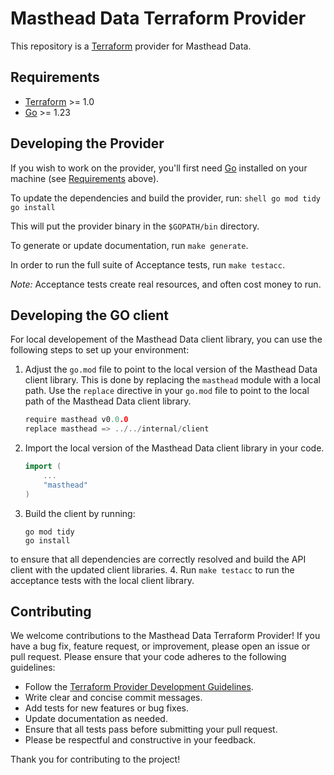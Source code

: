 # Masthead Data Terraform Provider

This repository is a [Terraform](https://www.terraform.io) provider for Masthead Data.

## Requirements

- [Terraform](https://developer.hashicorp.com/terraform/downloads) >= 1.0
- [Go](https://golang.org/doc/install) >= 1.23

## Developing the Provider

If you wish to work on the provider, you'll first need [Go](http://www.golang.org) installed on your machine (see [Requirements](#requirements) above).

To update the dependencies and build the provider, run:
    ```shell
    go mod tidy
    go install
    ```

This will put the provider binary in the `$GOPATH/bin` directory.

To generate or update documentation, run `make generate`.

In order to run the full suite of Acceptance tests, run `make testacc`.

*Note:* Acceptance tests create real resources, and often cost money to run.

## Developing the GO client

For local developement of the Masthead Data client library, you can use the following steps to set up your environment:

1. Adjust the `go.mod` file to point to the local version of the Masthead Data client library. This is done by replacing the `masthead` module with a local path. Use the `replace` directive in your `go.mod` file to point to the local path of the Masthead Data client library.

    ```go
    require masthead v0.0.0
    replace masthead => ../../internal/client
    ```

2. Import the local version of the Masthead Data client library in your code.

    ```go
    import (
        ...
        "masthead"
    )
    ```

3. Build the client by running:

    ```shell
    go mod tidy
    go install
    ```

to ensure that all dependencies are correctly resolved and build the API client with the updated client libraries.
4. Run `make testacc` to run the acceptance tests with the local client library.

## Contributing

We welcome contributions to the Masthead Data Terraform Provider! If you have a bug fix, feature request, or improvement, please open an issue or pull request.
Please ensure that your code adheres to the following guidelines:

- Follow the [Terraform Provider Development Guidelines](https://www.terraform.io/docs/plugin-sdkv2/).
- Write clear and concise commit messages.
- Add tests for new features or bug fixes.
- Update documentation as needed.
- Ensure that all tests pass before submitting your pull request.
- Please be respectful and constructive in your feedback.

Thank you for contributing to the project!
